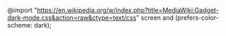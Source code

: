 @import
"<https://en.wikipedia.org/w/index.php?title=MediaWiki:Gadget-dark-mode.css&action=raw&ctype=text/css>"
screen and (prefers-color-scheme: dark);